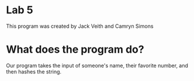 # Lab 5
This program was created by Jack Veith and Camryn Simons

# What does the program do?
Our program takes the input of someone's name, their favorite number, and then hashes the string.
